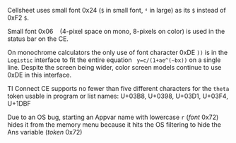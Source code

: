 Cellsheet uses small font 0x24 (`$` in small font, `⁴` in large) as its `$` instead of 0xF2 `$`.

Small font 0x06 ` ` (4-pixel space on mono, 8-pixels on color) is used in the status bar on the CE.

On monochrome calculators the only use of font character 0xDE `))` is in the `Logistic` interface to fit the entire equation ` y=c/(1+ae^(~bx))` on a single line.  Despite the screen being wider, color screen models continue to use 0xDE in this interface.

TI Connect CE supports no fewer than five different characters for the `theta` token usable in program or list names: U+03B8, U+0398, U+03D1, U+03F4, U+1DBF

Due to an OS bug, starting an Appvar name with lowercase `r` (_font_ 0x72) hides it from the memory menu because it hits the OS filtering to hide the Ans variable (_token_ 0x72)
